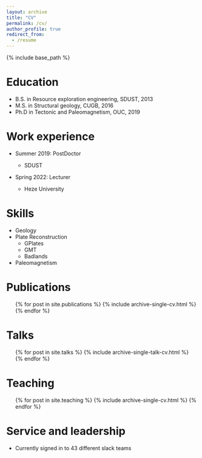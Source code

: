 ```yaml
---
layout: archive
title: "CV"
permalink: /cv/
author_profile: true
redirect_from:
  - /resume
---
```


{% include base_path %}

Education
======
* B.S. in Resource exploration engineering, SDUST, 2013
* M.S. in Structural geology, CUGB, 2016
* Ph.D in Tectonic and Paleomagnetism, OUC, 2019

Work experience
======
* Summer 2019: PostDoctor
  * SDUST

* Spring 2022: Lecturer
  * Heze University
  
Skills
======
* Geology
* Plate Reconstruction
  * GPlates
  * GMT
  * Badlands
* Paleomagnetism

Publications
======
  <ul>{% for post in site.publications %}
    {% include archive-single-cv.html %}
  {% endfor %}</ul>
  
Talks
======
  <ul>{% for post in site.talks %}
    {% include archive-single-talk-cv.html %}
  {% endfor %}</ul>
  
Teaching
======
  <ul>{% for post in site.teaching %}
    {% include archive-single-cv.html %}
  {% endfor %}</ul>
  
Service and leadership
======
* Currently signed in to 43 different slack teams
